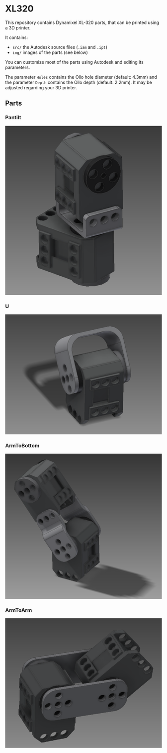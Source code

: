 # XL320

This repository contains Dynamixel XL-320 parts, that can be printed using a 3D printer.

It contains:

* `src/` the Autodesk source files (`.iam` and `.ipt`)
* `img/` images of the parts (see below)

You can customize most of the parts using Autodesk and editing its parameters.

The parameter `Holes` contains the Ollo hole diameter (default: 4.3mm) and the parameter `Depth` contains the Ollo depth (default: 2.2mm). It may be adjusted regarding your 3D printer.

## Parts

### Pantilt

![Pantilt](img/Pantilt.png)

### U

![U](img/U.png)

### ArmToBottom

![ArmToBottom](img/ArmToBottom.png)

### ArmToArm

![ArmToArm](img/ArmToArm.png)

